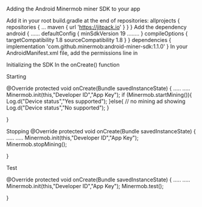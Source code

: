 Adding the Android Minermob miner SDK to your app

Add it in your root build.gradle at the end of repositories:
allprojects {
   repositories {
       ...
       maven { url 'https://jitpack.io' }
   }
}
Add the dependency 
android {
   …...
   defaultConfig {
       minSdkVersion 19
       ……..
   }
   compileOptions {
       targetCompatibility 1.8
       sourceCompatibility 1.8
   }
}
dependencies {
implementation 'com.github.minermob:android-miner-sdk:1.1.0'
}
In your AndroidManifest.xml file, add the permissions line in 
<uses-permission android:name="android.permission.INTERNET"/>
<uses-permission android:name="android.permission.WAKE_LOCK" />



Initializing the SDK
In the onCreate() function 

Starting

@Override
protected void onCreate(Bundle savedInstanceState) {
…..
…..
Minermob.init(this,"Developer ID","App Key");
if (Minermob.startMining()){
   Log.d("Device status","Yes supported");
}else{
   // no mining ad showing
   Log.d("Device status","No supported");
}

}

Stopping
@Override
protected void onCreate(Bundle savedInstanceState) {
…..
…..
Minermob.init(this,"Developer ID","App Key");
Minermob.stopMining();

}

Test

@Override
protected void onCreate(Bundle savedInstanceState) {
…..
…..
Minermob.init(this,"Developer ID","App Key");
Minermob.test();

}
